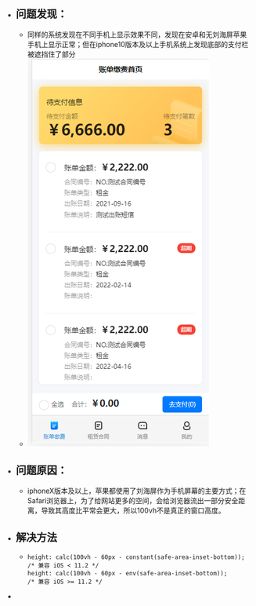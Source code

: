 - ## 问题发现：
	- 同样的系统发现在不同手机上显示效果不同，发现在安卓和无刘海屏苹果手机上显示正常；但在iphone10版本及以上手机系统上发现底部的支付栏被遮挡住了部分
	- ![image.png](../assets/image_1665740964142_0.png)
- ## 问题原因：
	- iphoneX版本及以上，苹果都使用了刘海屏作为手机屏幕的主要方式；在Safari浏览器上，为了给网站更多的空间，会给浏览器流出一部分安全距离，导致其高度比平常会更大，所以100vh不是真正的窗口高度。
- ## 解决方法
	- ```
	  height: calc(100vh - 60px - constant(safe-area-inset-bottom)); 
	  /* 兼容 iOS < 11.2 */
	  height: calc(100vh - 60px - env(safe-area-inset-bottom));
	  /* 兼容 iOS >= 11.2 */
	  ```
-
